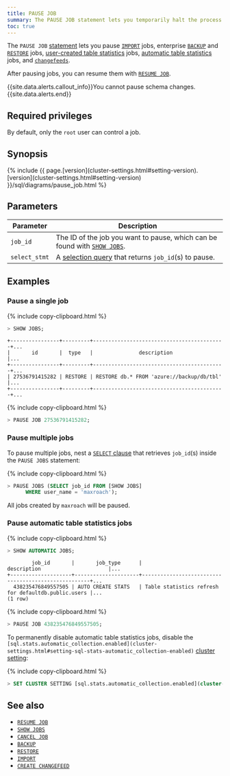 ```yaml
---
title: PAUSE JOB
summary: The PAUSE JOB statement lets you temporarily halt the process of potentially long-running jobs.
toc: true
---
```


The `PAUSE JOB` [statement](sql-statements.html) lets you pause [`IMPORT`](import.html) jobs, enterprise [`BACKUP`](backup.html) and [`RESTORE`](restore.html) jobs, [user-created table statistics](create-statistics.html) jobs, [automatic table statistics](cost-based-optimizer.html#table-statistics) jobs, and [`changefeeds`](change-data-capture.html).

After pausing jobs, you can resume them with [`RESUME JOB`](resume-job.html).

{{site.data.alerts.callout_info}}You cannot pause schema changes.{{site.data.alerts.end}}

## Required privileges

By default, only the `root` user can control a job.

## Synopsis

<div>
{% include {{ page.[version](cluster-settings.html#setting-version).[version](cluster-settings.html#setting-version) }}/sql/diagrams/pause_job.html %}
</div>

## Parameters

Parameter | Description
----------|------------
`job_id` | The ID of the job you want to pause, which can be found with [`SHOW JOBS`](show-jobs.html).
`select_stmt` | A [selection query](selection-queries.html) that returns `job_id`(s) to pause.

## Examples

### Pause a single job

{% include copy-clipboard.html %}
~~~ sql
> SHOW JOBS;
~~~

~~~
+----------------+---------+-------------------------------------------+...
|       id       |  type   |               description                 |...
+----------------+---------+-------------------------------------------+...
| 27536791415282 | RESTORE | RESTORE db.* FROM 'azure://backup/db/tbl' |...
+----------------+---------+-------------------------------------------+...
~~~

{% include copy-clipboard.html %}
~~~ sql
> PAUSE JOB 27536791415282;
~~~

### Pause multiple jobs

To pause multiple jobs, nest a [`SELECT` clause](select-clause.html) that retrieves `job_id`(s) inside the `PAUSE JOBS` statement:

{% include copy-clipboard.html %}
~~~ sql
> PAUSE JOBS (SELECT job_id FROM [SHOW JOBS]
      WHERE user_name = 'maxroach');
~~~

All jobs created by `maxroach` will be paused.

### Pause automatic table statistics jobs

{% include copy-clipboard.html %}
~~~ sql
> SHOW AUTOMATIC JOBS;
~~~

~~~
        job_id       |       job_type      |                    description                      |...
+--------------------+---------------------+-----------------------------------------------------+...
  438235476849557505 | AUTO CREATE STATS   | Table statistics refresh for defaultdb.public.users |...
(1 row)
~~~

{% include copy-clipboard.html %}
~~~ sql
> PAUSE JOB 438235476849557505;
~~~

To permanently disable automatic table statistics jobs, disable the `[sql.stats.automatic_collection.enabled](cluster-settings.html#setting-sql-stats-automatic_collection-enabled)` [cluster setting](cluster-settings.html):

{% include copy-clipboard.html %}
~~~ sql
> SET CLUSTER SETTING [sql.stats.automatic_collection.enabled](cluster-settings.html#setting-sql-stats-automatic_collection-enabled) = false;
~~~

## See also

- [`RESUME JOB`](resume-job.html)
- [`SHOW JOBS`](show-jobs.html)
- [`CANCEL JOB`](cancel-job.html)
- [`BACKUP`](backup.html)
- [`RESTORE`](restore.html)
- [`IMPORT`](import.html)
- [`CREATE CHANGEFEED`](create-changefeed.html)
